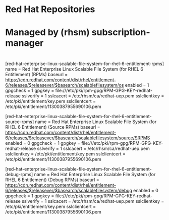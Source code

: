 #
# Red Hat Repositories
# Managed by (rhsm) subscription-manager
#

[red-hat-enterprise-linux-scalable-file-system-for-rhel-6-entitlement-rpms]
name = Red Hat Enterprise Linux Scalable File System (for RHEL 6 Entitlement) (RPMs)
baseurl = https://cdn.redhat.com/content/dist/rhel/entitlement-6/releases/$releasever/$basearch/scalablefilesystem/os
enabled = 1
gpgcheck = 1
gpgkey = file:///etc/pki/rpm-gpg/RPM-GPG-KEY-redhat-release
sslverify = 1
sslcacert = /etc/rhsm/ca/redhat-uep.pem
sslclientkey = /etc/pki/entitlement/key.pem
sslclientcert = /etc/pki/entitlement/11300387955690106.pem

[red-hat-enterprise-linux-scalable-file-system-for-rhel-6-entitlement-source-rpms]
name = Red Hat Enterprise Linux Scalable File System (for RHEL 6 Entitlement) (Source RPMs)
baseurl = https://cdn.redhat.com/content/dist/rhel/entitlement-6/releases/$releasever/$basearch/scalablefilesystem/source/SRPMS
enabled = 0
gpgcheck = 1
gpgkey = file:///etc/pki/rpm-gpg/RPM-GPG-KEY-redhat-release
sslverify = 1
sslcacert = /etc/rhsm/ca/redhat-uep.pem
sslclientkey = /etc/pki/entitlement/key.pem
sslclientcert = /etc/pki/entitlement/11300387955690106.pem

[red-hat-enterprise-linux-scalable-file-system-for-rhel-6-entitlement-debug-rpms]
name = Red Hat Enterprise Linux Scalable File System (for RHEL 6 Entitlement) (Debug RPMs)
baseurl = https://cdn.redhat.com/content/dist/rhel/entitlement-6/releases/$releasever/$basearch/scalablefilesystem/debug
enabled = 0
gpgcheck = 1
gpgkey = file:///etc/pki/rpm-gpg/RPM-GPG-KEY-redhat-release
sslverify = 1
sslcacert = /etc/rhsm/ca/redhat-uep.pem
sslclientkey = /etc/pki/entitlement/key.pem
sslclientcert = /etc/pki/entitlement/11300387955690106.pem
